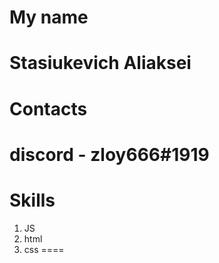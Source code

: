 # My name
Stasiukevich Aliaksei
===
# Contacts 
discord - zloy666#1919
====
# Skills
1. JS 
2. html
3. css
====
